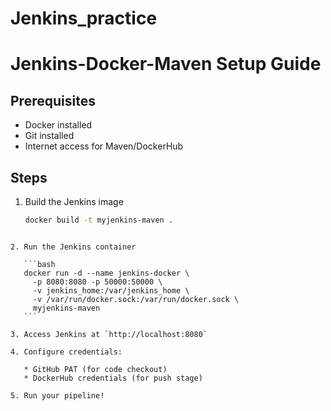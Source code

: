 # Jenkins_practice

# Jenkins-Docker-Maven Setup Guide

## Prerequisites
- Docker installed
- Git installed
- Internet access for Maven/DockerHub

## Steps
1. Build the Jenkins image
   ```bash
   docker build -t myjenkins-maven .
````

2. Run the Jenkins container

   ```bash
   docker run -d --name jenkins-docker \
     -p 8080:8080 -p 50000:50000 \
     -v jenkins_home:/var/jenkins_home \
     -v /var/run/docker.sock:/var/run/docker.sock \
     myjenkins-maven
   ```

3. Access Jenkins at `http://localhost:8080`

4. Configure credentials:

   * GitHub PAT (for code checkout)
   * DockerHub credentials (for push stage)

5. Run your pipeline!

